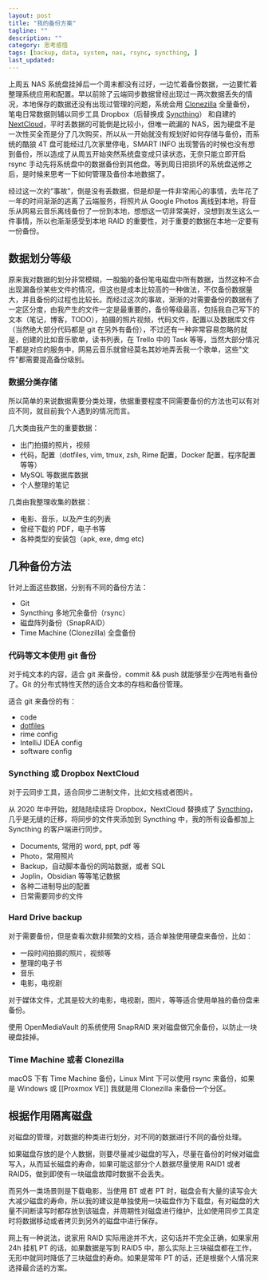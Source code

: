 ```yaml
---
layout: post
title: "我的备份方案"
tagline: ""
description: ""
category: 思考感悟
tags: [backup, data, system, nas, rsync, syncthing, ]
last_updated:
---
```


上周五 NAS 系统盘挂掉后一个周末都没有过好，一边忙着备份数据，一边要忙着整理系统应用和配置。早以前除了云端同步数据曾经出现过一两次数据丢失的情况，本地保存的数据还没有出现过管理的问题，系统会用 [Clonezilla](/post/2018/03/clonezilla-backup-and-restore-tutorial.html) 全量备份，笔电日常数据则辅以同步工具 Dropbox（后替换成 [Syncthing](/post/2019/10/syncthing.html)） 和自建的 [NextCloud](/post/2018/04/nextcloud.html)，平时丢数据的可能倒是比较小，但唯一疏漏的 NAS，因为硬盘不是一次性买全而是分了几次购买，所以从一开始就没有规划好如何存储与备份，而系统的酷狼 4T 盘可能经过几次家里停电，SMART INFO 出现警告的时候也没有想到备份，所以造成了从周五开始突然系统盘变成只读状态，无奈只能立即开启 rsync 手动先将系统盘中的数据备份到其他盘。等到周日把损坏的系统盘送修之后，是时候来思考一下如何管理及备份本地数据了。

经过这一次的“事故”，倒是没有丢数据，但是却是一件非常闹心的事情，去年花了一年的时间渐渐的逃离了云端服务，将照片从 Google Photos 离线到本地，将音乐从网易云音乐离线备份了一份到本地，想想这一切非常美好，没想到发生这么一件事情，所以也渐渐感受到本地 RAID 的重要性，对于重要的数据在本地一定要有一份备份。

## 数据划分等级
原来我对数据的划分非常模糊，一股脑的备份笔电磁盘中所有数据，当然这种不会出现漏备份某些文件的情况，但这也是成本比较高的一种做法，不仅备份数据量大，并且备份的过程也比较长。而经过这次的事故，渐渐的对需要备份的数据有了一定区分度，由我产生的文件一定是最重要的，备份等级最高，包括我自己写下的文本（笔记，博客，TODO），拍摄的照片视频，代码文件，配置以及数据库文件（当然绝大部分代码都是 git 在另外有备份），不过还有一种非常容易忽略的就是，创建的比如音乐歌单，读书列表，在 Trello 中的 Task 等等，当然大部分情况下都是对应的服务中，网易云音乐就曾经莫名其妙地弄丢我一个歌单，这些"文件"都需要提高备份级别。

### 数据分类存储
所以简单的来说数据需要分类处理，依据重要程度不同需要备份的方法也可以有对应不同，就目前我个人遇到的情况而言。

几大类由我产生的重要数据：

- 出门拍摄的照片，视频
- 代码，配置（dotfiles, vim, tmux, zsh, Rime 配置，Docker 配置，程序配置等等）
- MySQL 等数据库数据
- 个人整理的笔记

几类由我整理收集的数据：

- 电影、音乐，以及产生的列表
- 曾经下载的 PDF，电子书等
- 各种类型的安装包（apk, exe, dmg etc)
 
## 几种备份方法

针对上面这些数据，分别有不同的备份方法：

- Git
- Syncthing 多地冗余备份（rsync）
- 磁盘阵列备份（SnapRAID）
- Time Machine (Clonezilla) 全盘备份

### 代码等文本使用 git 备份
对于纯文本的内容，适合 git 来备份，commit && push 就能够至少在两地有备份了。Git 的分布式特性天然的适合文本的存档和备份管理。

适合 git 来备份的有：

- code
- [dotfiles](https://github.com/einverne/dotfiles)
- rime config
- IntelliJ IDEA config
- software config
 
### Syncthing 或 Dropbox NextCloud
对于云同步工具，适合同步二进制文件，比如文档或者图片。

从 2020 年中开始，就陆陆续续将 Dropbox，NextCloud 替换成了 [Syncthing](/post/2019/10/syncthing.html)，几乎是无缝的迁移，将同步的文件夹添加到 Syncthing 中，我的所有设备都加上 Syncthing 的客户端进行同步。

- Documents, 常用的 word, ppt, pdf 等
- Photo，常用照片
- Backup，自动脚本备份的网站数据，或者 SQL
- Joplin，Obsidian 等等笔记数据
- 各种二进制导出的配置
- 日常需要同步的文件

### Hard Drive backup
对于需要备份，但是查看次数非频繁的文档，适合单独使用硬盘来备份，比如：

- 一段时间拍摄的照片，视频等
- 整理的电子书
- 音乐
- 电影，电视剧

对于媒体文件，尤其是较大的电影，电视剧，图片，等等适合使用单独的备份盘来备份。

使用 OpenMediaVault 的系统使用 SnapRAID 来对磁盘做冗余备份，以防止一块硬盘挂掉。

### Time Machine 或者 Clonezilla
macOS 下有 Time Machine 备份，Linux Mint 下可以使用 rsync 来备份，如果是 Windows 或 [[Proxmox VE]] 我就是用 Clonezilla 来备份一个分区。


## 根据作用隔离磁盘
对磁盘的管理，对数据的种类进行划分，对不同的数据进行不同的备份处理。

如果磁盘存放的是个人数据，则要尽量减少磁盘的写入，尽量在备份的时候对磁盘写入，从而延长磁盘的寿命，如果可能这部分个人数据尽量使用 RAID1 或者 RAID5，做到即使有一块磁盘故障时数据不会丢失。

而另外一类场景则是下载电影，当使用 BT 或者 PT 时，磁盘会有大量的读写会大大减少磁盘的寿命，所以我的建议是单独使用一块磁盘作为下载盘，有对磁盘的大量不间断读写时都存放到该磁盘，并周期性对磁盘进行维护，比如使用同步工具定时将数据移动或者拷贝到另外的磁盘中进行保存。

网上有一种说法，说家用 RAID 实际用途并不大，这句话并不完全正确，如果家用 24h 挂机 PT 的话，如果数据是写到 RAID5 中，那么实际上三块磁盘都在工作，无形中就同时降低了三块磁盘的寿命。如果是常年 PT 的话，还是根据个人情况来选择最合适的方案。



